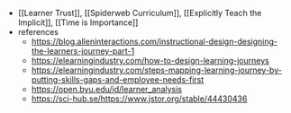 - [[Learner Trust]], [[Spiderweb Curriculum]], [[Explicitly Teach the Implicit]], [[Time is Importance]]
- references
	- https://blog.alleninteractions.com/instructional-design-designing-the-learners-journey-part-1
	- https://elearningindustry.com/how-to-design-learning-journeys
	- https://elearningindustry.com/steps-mapping-learning-journey-by-putting-skills-gaps-and-employee-needs-first
	- https://open.byu.edu/id/learner_analysis
	- https://sci-hub.se/https://www.jstor.org/stable/44430436